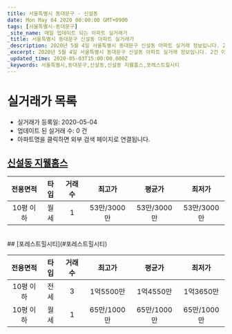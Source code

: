 ```yaml
---
title: 서울특별시 동대문구 - 신설동
date: Mon May 04 2020 00:00:00 GMT+0900
tags: [서울특별시-동대문구]
_site_name: 매일 업데이트 되는 아파트 실거래가
_title: 서울특별시 동대문구 신설동 아파트 실거래가
_description: 2020년 5월 4일 서울특별시 동대문구 신설동 아파트 실거래 정보입니다. 2건 아파트 정보가 있습니다.
_excerpt: 2020년 5월 4일 서울특별시 동대문구 신설동 아파트 실거래 정보입니다. 2건 아파트 정보가 있습니다.
_updated_time: 2020-05-03T15:00:00.000Z
_keywords: 서울특별시,동대문구,신설동,신설동 지웰홈스,포레스트힐시티
---
```






# 실거래가 목록
- 실거래가 등록일: 2020-05-04
- 업데이트 된 실거래 수: 0 건
- 아파트명을 클릭하면 외부 검색 페이지로 연결됩니다.

## [신설동 지웰홈스](#신설동지웰홈스)

|전용면적|타입|거래수|최고가|평균가|최저가|
|:---:|:---:|:---:|:---:|:---:|:---:|
|10평 이하|<span class="deal-type-3">월세</span>|1|53만/3000만|53만/3000만|53만/3000만|

<br/>
## [포레스트힐시티](#포레스트힐시티)

|전용면적|타입|거래수|최고가|평균가|최저가|
|:---:|:---:|:---:|:---:|:---:|:---:|
|10평 이하|<span class="deal-type-2">전세</span>|3|1억5500만|1억4550만|1억3650만|
|10평 이하|<span class="deal-type-3">월세</span>|1|65만/1000만|65만/1000만|65만/1000만|

<br/>



